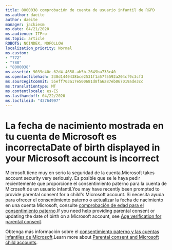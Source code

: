 ```yaml
---
title: 8000038 comprobación de cuenta de usuario infantil de RGPD
ms.author: daeite
author: daeite
manager: jackiesm
ms.date: 04/21/2020
ms.audience: ITPro
ms.topic: article
ROBOTS: NOINDEX, NOFOLLOW
localization_priority: Normal
ms.custom:
- "772"
- "788"
- "8000038"
ms.assetid: 9039e40c-62d4-4658-ab5b-2649ba738c40
ms.openlocfilehash: 238d1440438bce2531f1a57f5592a204cf9c3cf3
ms.sourcegitcommit: 55eff703a17e500681d8fa6a87eb067019ade3cc
ms.translationtype: MT
ms.contentlocale: es-ES
ms.lasthandoff: 04/22/2020
ms.locfileid: "43764997"
---
```

# <a name="date-of-birth-displayed-in-your-microsoft-account-is-incorrect"></a><span data-ttu-id="586ec-102">La fecha de nacimiento mostrada en tu cuenta de Microsoft es incorrecta</span><span class="sxs-lookup"><span data-stu-id="586ec-102">Date of birth displayed in your Microsoft account is incorrect</span></span>

<span data-ttu-id="586ec-103">Microsoft tiene muy en serio la seguridad de la cuenta.</span><span class="sxs-lookup"><span data-stu-id="586ec-103">Microsoft takes account security very seriously.</span></span> <span data-ttu-id="586ec-104">Es posible que se le haya pedir recientemente que proporcione el consentimiento paterno para la cuenta de Microsoft de un usuario infantil.</span><span class="sxs-lookup"><span data-stu-id="586ec-104">You may have recently been prompted to provide parental consent for a child's Microsoft account.</span></span> <span data-ttu-id="586ec-105">Si necesita ayuda para ofrecer el consentimiento paterno o actualizar la fecha de nacimiento en una cuenta Microsoft, consulte [comprobación de edad para el consentimiento paterno](https://go.microsoft.com/fwlink/p/?linkid=874364).</span><span class="sxs-lookup"><span data-stu-id="586ec-105">If you need help providing parental consent or updating the date of birth on a Microsoft account, see [Age verification for parental consent](https://go.microsoft.com/fwlink/p/?linkid=874364).</span></span>
  
<span data-ttu-id="586ec-106">Obtenga más información sobre el [consentimiento paterno y las cuentas infantiles de Microsoft](https://go.microsoft.com/fwlink/p/?linkid=874365).</span><span class="sxs-lookup"><span data-stu-id="586ec-106">Learn more about [Parental consent and Microsoft child accounts](https://go.microsoft.com/fwlink/p/?linkid=874365).</span></span>
  